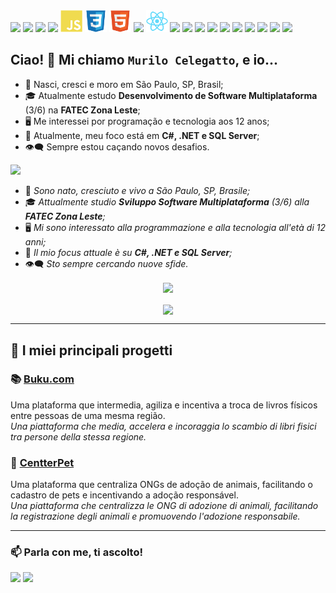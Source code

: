 <div>
  <img height=35 src="https://static-00.iconduck.com/assets.00/c-sharp-c-icon-1822x2048-wuf3ijab.png"></img>
  <img height=35 src="https://upload.wikimedia.org/wikipedia/commons/thumb/e/ee/.NET_Core_Logo.svg/1200px-.NET_Core_Logo.svg.png"></img>
  <img height=35 src="https://www.svgrepo.com/show/184143/java.svg"></img>
  <img height=35 src="https://static-00.iconduck.com/assets.00/node-js-icon-1817x2048-g8tzf91e.png"></img>
  <img height=35 src="https://raw.githubusercontent.com/devicons/devicon/master/icons/javascript/javascript-plain.svg"></img>
  <img height=35 src="https://raw.githubusercontent.com/devicons/devicon/master/icons/css3/css3-original.svg"></img>
  <img height=35 src="https://raw.githubusercontent.com/devicons/devicon/master/icons/html5/html5-original.svg"></img>
  <img height=35 src="https://v5.getbootstrap.com/docs/5.0/assets/brand/bootstrap-logo-shadow.png">
  <img height=35 src="https://raw.githubusercontent.com/devicons/devicon/master/icons/react/react-original.svg"></img>
  <img height=35 src="https://img.icons8.com/?size=512&id=laYYF3dV0Iew&format=png"></img>
  <img height=35 src="https://www.svgrepo.com/show/354099/mysql.svg"></img>
  <img height=35 src="https://www.cdnlogo.com/logos/m/30/mongodb-icon.svg"></img>
  <img height=35 src="https://upload.wikimedia.org/wikipedia/commons/thumb/9/9a/Visual_Studio_Code_1.35_icon.svg/2048px-Visual_Studio_Code_1.35_icon.svg.png"></img>
  <img height=35 src="https://upload.wikimedia.org/wikipedia/commons/thumb/5/59/Visual_Studio_Icon_2019.svg/2060px-Visual_Studio_Icon_2019.svg.png"></img>
  <img height=35 src="https://img.icons8.com/fluent/512/replit.png"></img>
  <img height=35 src="https://upload.wikimedia.org/wikipedia/commons/thumb/9/9c/IntelliJ_IDEA_Icon.svg/768px-IntelliJ_IDEA_Icon.svg.png"></img>
  <img height=35 src="https://www.svgrepo.com/show/353685/eclipse-icon.svg"></img>
  <img height=35 src="https://upload.wikimedia.org/wikipedia/commons/thumb/3/3f/Git_icon.svg/2048px-Git_icon.svg.png"></img>
  <img height=35 src="https://upload.wikimedia.org/wikipedia/commons/thumb/3/33/Figma-logo.svg/1200px-Figma-logo.svg.png"></img>
</div>

## Ciao! 👋 Mi chiamo `Murilo Celegatto`, e io...

- 📍 Nasci, cresci e moro em São Paulo, SP, Brasil;
- 🎓 Atualmente estudo **Desenvolvimento de Software Multiplataforma** (3/6) na **FATEC Zona Leste**;
- 🖥️ Me interessei por programação e tecnologia aos 12 anos;
- 🎯 Atualmente, meu foco está em **C#, .NET e SQL Server**;
- 👁‍🗨 Sempre estou caçando novos desafios.

<img height=30 src="https://cdn-icons-png.flaticon.com/512/6211/6211426.png"></img>
- 📍 *Sono nato, cresciuto e vivo a São Paulo, SP, Brasile;*
- 🎓 *Attualmente studio **Sviluppo Software Multiplataforma** (3/6) alla **FATEC Zona Leste**;*
- 🖥️ *Mi sono interessato alla programmazione e alla tecnologia all'età di 12 anni;*
- 🎯 *Il mio focus attuale è su **C#, .NET e SQL Server**;*
- 👁‍🗨 *Sto sempre cercando nuove sfide.*
<div align=center>
  <a href="https://github.com/anuraghazra/github-readme-stats">
    <img height=200 align="center" src="https://github-readme-stats.vercel.app/api?username=CelegattoDev&show_icons=true&theme=react&include_all_commits=true&custom_title=oComeço&locale=pt-br&hide=contribs"/>
  </a>
</div>
<br>
<div align=center>
  <a href="https://github.com/anuraghazra/convoychat">
    <img height=250 align="center" src="https://github-readme-stats.vercel.app/api/top-langs/?username=CelegattoDev&layout=donut&theme=react&custom_title=Linguagens&hide=css"/>
  </a>
</div>

---

## 🚀 I miei principali progetti

### 📚 [Buku.com](https://github.com/CelegattoDev/2Buku.com)
Uma plataforma que intermedia, agiliza e incentiva a troca de livros físicos entre pessoas de uma mesma região. <br>
*Una piattaforma che media, accelera e incoraggia lo scambio di libri fisici tra persone della stessa regione.*

### 🐶 [CentterPet](https://github.com/CelegattoDev/CentterPet)
Uma plataforma que centraliza ONGs de adoção de animais, facilitando o cadastro de pets e incentivando a adoção responsável. <br>
*Una piattaforma che centralizza le ONG di adozione di animali, facilitando la registrazione degli animali e promuovendo l'adozione responsabile.*

---
### 📫 Parla con me, ti ascolto!

<a href="https://www.linkedin.com/in/murilo-celegatto-oliveira-399a782aa/"><img src="https://img.shields.io/badge/LinkedIn-0077B5?style=for-the-badge&logo=linkedin&logoColor=white"></img></a>
<a href="https://www.instagram.com/m.celegatto/"><img src="https://img.shields.io/badge/Instagram-E4405F?style=for-the-badge&logo=instagram&logoColor=whit"></img></a>
